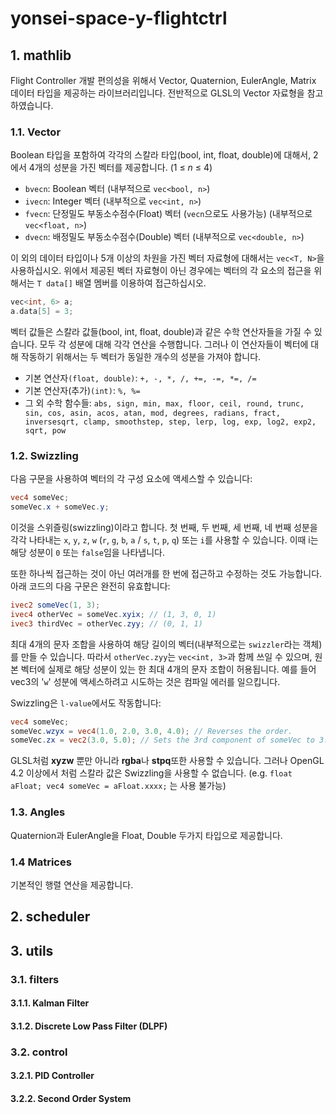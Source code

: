 # yonsei-space-y-flightctrl

## 1. mathlib

Flight Controller 개발 편의성을 위해서 Vector, Quaternion, EulerAngle, Matrix 데이터 타입을 제공하는 라이브러리입니다. 전반적으로 GLSL의 Vector 자료형을 참고하였습니다.

### 1.1. Vector

Boolean 타입을 포함하여 각각의 스칼라 타입(bool, int, float, double)에 대해서, 2에서 4개의 성분을 가진 벡터를 제공합니다. (1 &le; *n* &le; 4)

+ `bvecn`: Boolean 벡터 (내부적으로 `vec<bool, n>`)
+ `ivecn`: Integer 벡터 (내부적으로 `vec<int, n>`)
+ `fvecn`: 단정밀도 부동소수점수(Float) 벡터 (`vecn`으로도 사용가능) (내부적으로 `vec<float, n>`)
+ `dvecn`: 배정밀도 부동소수점수(Double) 벡터 (내부적으로 `vec<double, n>`)

이 외의 데이터 타입이나 5개 이상의 차원을 가진 벡터 자료형에 대해서는 `vec<T, N>`을 사용하십시오. 위에서 제공된 벡터 자료형이 아닌 경우에는 벡터의 각 요소의 접근을 위해서는 `T data[]` 배열 멤버를 이용하여 접근하십시오.
```cpp
vec<int, 6> a;
a.data[5] = 3;
```

벡터 값들은 스칼라 값들(bool, int, float, double)과 같은 수학 연산자들을 가질 수 있습니다. 모두 각 성분에 대해 각각 연산을 수행합니다. 그러나 이 연산자들이 벡터에 대해 작동하기 위해서는 두 벡터가 동일한 개수의 성분을 가져야 합니다.

+ 기본 연산자`(float, double)`: `+, -, *, /, +=, -=, *=, /=`
+ 기본 연산자(추가)`(int)`: `%, %=`
+ 그 외 수학 함수들: `abs, sign, min, max, floor, ceil, round, trunc, sin, cos, asin, acos, atan, mod, degrees, radians, fract, inversesqrt, clamp, smoothstep, step, lerp, log, exp, log2, exp2, sqrt, pow`

### 1.2. Swizzling

다음 구문을 사용하여 벡터의 각 구성 요소에 액세스할 수 있습니다:

```glsl
vec4 someVec;
someVec.x + someVec.y;
```

이것을 스위즐링(swizzling)이라고 합니다. 첫 번째, 두 번째, 세 번째, 네 번째 성분을 각각 나타내는 `x`, `y`, `z`, `w` (`r`, `g`, `b`, `a` / `s`, `t`, `p`, `q`) 또는 `i`를 사용할 수 있습니다. 이때 i는 해당 성분이 `0` 또는 `false`임을 나타냅니다.

또한 하나씩 접근하는 것이 아닌 여러개를 한 번에 접근하고 수정하는 것도 가능합니다. 아래 코드의 다음 구문은 완전히 유효합니다:

```glsl
ivec2 someVec(1, 3);
ivec4 otherVec = someVec.xyix; // (1, 3, 0, 1)
ivec3 thirdVec = otherVec.zyy; // (0, 1, 1)
```

최대 4개의 문자 조합을 사용하여 해당 길이의 벡터(내부적으로는   `swizzler`라는 객체)를 만들 수 있습니다. 따라서 `otherVec.zyy`는 `vec<int, 3>`과 함께 쓰일 수 있으며, 원본 벡터에 실제로 해당 성분이 있는 한 최대 4개의 문자 조합이 허용됩니다. 예를 들어 vec3의 '`w`' 성분에 액세스하려고 시도하는 것은 컴파일 에러를 일으킵니다.

Swizzling은 `l-value`에서도 작동합니다:

```glsl
vec4 someVec;
someVec.wzyx = vec4(1.0, 2.0, 3.0, 4.0); // Reverses the order.
someVec.zx = vec2(3.0, 5.0); // Sets the 3rd component of someVec to 3.0 and the 1st component to 5.0
```

GLSL처럼 **xyzw** 뿐만 아니라 **rgba**나 **stpq**또한 사용할 수 있습니다.
그러나 OpenGL 4.2 이상에서 처럼 스칼라 값은 Swizzling을 사용할 수 없습니다. (e.g. `float aFloat;
vec4 someVec = aFloat.xxxx;` 는 사용 불가능)

### 1.3. Angles

Quaternion과 EulerAngle을 Float, Double 두가지 타입으로 제공합니다.

### 1.4 Matrices

기본적인 행렬 연산을 제공합니다.

## 2. scheduler
## 3. utils
### 3.1. filters
#### 3.1.1. Kalman Filter
#### 3.1.2. Discrete Low Pass Filter (DLPF)
### 3.2. control
#### 3.2.1. PID Controller
#### 3.2.2. Second Order System